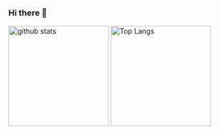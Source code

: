 ### Hi there 👋

<p align="left"> 
  <img alt="github stats" height="200px" src="https://github-readme-stats.vercel.app/api?username=keita-droid&show_icons=ture" />
  <img alt="Top Langs" height="200px" src="https://github-readme-stats.vercel.app/api/top-langs/?username=keita-droid&layout=compact&show_icons=true" />
</p>

<!--
**keita-droid/keita-droid** is a ✨ _special_ ✨ repository because its `README.md` (this file) appears on your GitHub profile.

Here are some ideas to get you started:

- 🔭 I’m currently working on ...
- 🌱 I’m currently learning ...
- 👯 I’m looking to collaborate on ...
- 🤔 I’m looking for help with ...
- 💬 Ask me about ...
- 📫 How to reach me: ...
- 😄 Pronouns: ...
- ⚡ Fun fact: ...
-->
